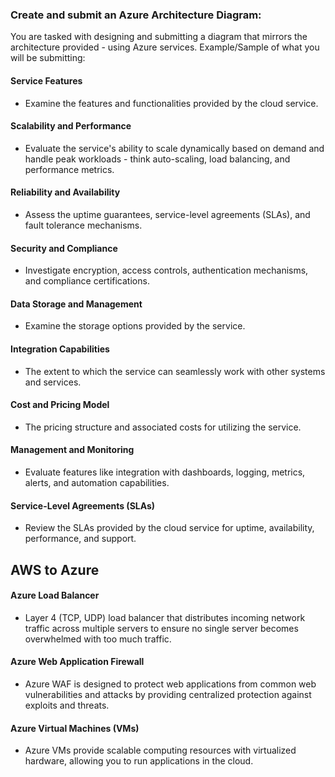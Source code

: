 ### Create and submit an Azure Architecture Diagram:
You are tasked with designing and submitting a diagram that mirrors the architecture provided - using Azure services.
Example/Sample of what you will be submitting:
#### Service Features
- Examine the features and functionalities provided by the cloud service.
#### Scalability and Performance
- Evaluate the service's ability to scale dynamically based on demand and handle peak workloads - think auto-scaling, load balancing, and performance metrics.
#### Reliability and Availability
- Assess the uptime guarantees, service-level agreements (SLAs), and fault tolerance mechanisms.
#### Security and Compliance
- Investigate encryption, access controls, authentication mechanisms, and compliance certifications.
#### Data Storage and Management
- Examine the storage options provided by the service.
#### Integration Capabilities
- The extent to which the service can seamlessly work with other systems and services.
#### Cost and Pricing Model
- The pricing structure and associated costs for utilizing the service.
#### Management and Monitoring
- Evaluate features like integration with dashboards, logging, metrics, alerts, and automation capabilities.
#### Service-Level Agreements (SLAs)
- Review the SLAs provided by the cloud service for uptime, availability, performance, and support.


## AWS to Azure

#### Azure Load Balancer  
- Layer 4 (TCP, UDP) load balancer that distributes incoming network traffic across multiple servers to ensure no single server becomes overwhelmed with too much traffic.

#### Azure Web Application Firewall
- Azure WAF is designed to protect web applications from common web vulnerabilities and attacks by providing centralized protection against exploits and threats.

#### Azure Virtual Machines (VMs)
- Azure VMs provide scalable computing resources with virtualized hardware, allowing you to run applications in the cloud.
